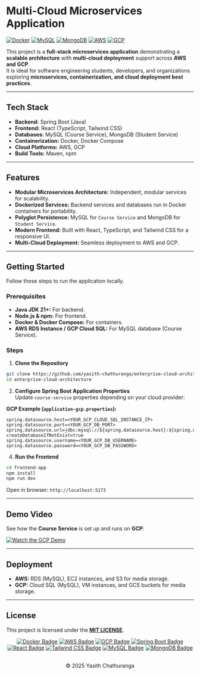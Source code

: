 # Multi-Cloud Microservices Application

[![Docker](https://img.shields.io/badge/Docker-Container-blue?logo=docker)](https://www.docker.com/)
[![MySQL](https://img.shields.io/badge/MySQL-Database-blue?logo=mysql)](https://www.mysql.com/)
[![MongoDB](https://img.shields.io/badge/MongoDB-Database-green?logo=mongodb)](https://www.mongodb.com/)
[![AWS](https://img.shields.io/badge/AWS-Cloud-orange?logo=amazonaws)](https://aws.amazon.com/)
[![GCP](https://img.shields.io/badge/GCP-Cloud-red?logo=googlecloud)](https://cloud.google.com/)

This project is a **full-stack microservices application** demonstrating a **scalable architecture** with **multi-cloud deployment** support across **AWS and GCP**.  
It is ideal for software engineering students, developers, and organizations exploring **microservices, containerization, and cloud deployment best practices**.

---

## Tech Stack

* **Backend:** Spring Boot (Java)
* **Frontend:** React (TypeScript, Tailwind CSS)
* **Databases:** MySQL (Course Service), MongoDB (Student Service)
* **Containerization:** Docker, Docker Compose
* **Cloud Platforms:** AWS, GCP
* **Build Tools:** Maven, npm

---

## Features

* **Modular Microservices Architecture:** Independent, modular services for scalability.
* **Dockerized Services:** Backend services and databases run in Docker containers for portability.
* **Polyglot Persistence:** MySQL for `Course Service` and MongoDB for `Student Service`.
* **Modern Frontend:** Built with React, TypeScript, and Tailwind CSS for a responsive UI.
* **Multi-Cloud Deployment:** Seamless deployment to AWS and GCP.
---

## Getting Started

Follow these steps to run the application locally.

### Prerequisites

* **Java JDK 21+:** For backend.
* **Node.js & npm:** For frontend.
* **Docker & Docker Compose:** For containers.
* **AWS RDS Instance / GCP Cloud SQL:** For MySQL database (Course Service).

### Steps

1. **Clone the Repository**
```bash
git clone https://github.com/yasith-chathuranga/enterprise-cloud-architecture.git
cd enterprise-cloud-architecture
```

2. **Configure Spring Boot Application Properties**  
   Update `course-service` properties depending on your cloud provider:

**GCP Example (`application-gcp.properties`):**
```properties
spring.datasource.host=<YOUR_GCP_CLOUD_SQL_INSTANCE_IP>
spring.datasource.port=<YOUR_GCP_DB_PORT>
spring.datasource.url=jdbc:mysql://${spring.datasource.host}:${spring.datasource.port}/eca_courses?createDatabaseIfNotExist=true
spring.datasource.username=<YOUR_GCP_DB_USERNAME>
spring.datasource.password=<YOUR_GCP_DB_PASSWORD>
```

4. **Run the Frontend**
```bash
cd frontend-app
npm install
npm run dev
```
Open in browser: `http://localhost:5173`

---

## Demo Video

See how the **Course Service** is set up and runs on **GCP**:

[![Watch the GCP Demo](https://img.shields.io/badge/Watch-GCP%20Demo-blue?style=for-the-badge&logo=googlecloud)](https://drive.google.com/file/d/YOUR_FILE_ID/view?usp=sharing)

---

## Deployment

* **AWS:** RDS (MySQL), EC2 instances, and S3 for media storage.
* **GCP:** Cloud SQL (MySQL), VM instances, and GCS buckets for media storage.
---

## License

This project is licensed under the **[MIT LICENSE](LICENSE)**.

<div align="center">
<a href="https://www.docker.com/" target="_blank"><img src="https://img.shields.io/badge/Docker-100000?style=for-the-badge&logo=docker&logoColor=white" alt="Docker Badge" /></a>
<a href="https://aws.amazon.com/" target="_blank"><img src="https://img.shields.io/badge/AWS-100000?style=for-the-badge&logo=amazonaws&logoColor=white" alt="AWS Badge" /></a>
<a href="https://cloud.google.com/" target="_blank"><img src="https://img.shields.io/badge/GCP-100000?style=for-the-badge&logo=googlecloud&logoColor=white" alt="GCP Badge" /></a>
<a href="https://spring.io/projects/spring-boot" target="_blank"><img src="https://img.shields.io/badge/Spring%20Boot-100000?style=for-the-badge&logo=spring&logoColor=white" alt="Spring Boot Badge" /></a>
<a href="https://reactjs.org/" target="_blank"><img src="https://img.shields.io/badge/React-100000?style=for-the-badge&logo=react&logoColor=white" alt="React Badge" /></a>
<a href="https://tailwindcss.com/" target="_blank"><img src="https://img.shields.io/badge/Tailwind%20CSS-100000?style=for-the-badge&logo=tailwind-css&logoColor=white" alt="Tailwind CSS Badge" /></a>
<a href="https://www.mysql.com/" target="_blank"><img src="https://img.shields.io/badge/MySQL-100000?style=for-the-badge&logo=mysql&logoColor=white" alt="MySQL Badge" /></a>
<a href="https://www.mongodb.com/" target="_blank"><img src="https://img.shields.io/badge/MongoDB-100000?style=for-the-badge&logo=mongodb&logoColor=white" alt="MongoDB Badge" /></a>
</div>

<br>
<p align="center">
  &copy; 2025 Yasith Chathuranga
</p>